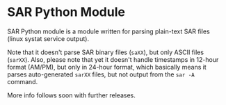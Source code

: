 SAR Python Module
=================

SAR Python module is a module written for parsing plain-text SAR files
(linux systat service output).

Note that it doesn't parse SAR binary files (`saXX`), but only ASCII files
(`sarXX`). Also, please note that yet it doesn't handle timestamps in 12-hour
format (AM/PM), but only in 24-hour format, which basically means it
parses auto-generated `sarXX` files, but not output from the `sar -A`
command.

More info follows soon with further releases.
